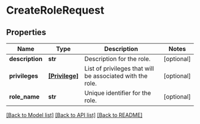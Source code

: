 # CreateRoleRequest


## Properties
Name | Type | Description | Notes
------------ | ------------- | ------------- | -------------
**description** | **str** | Description for the role. | [optional] 
**privileges** | [**[Privilege]**](Privilege.md) | List of privileges that will be associated with the role. | [optional] 
**role_name** | **str** | Unique identifier for the role. | [optional] 

[[Back to Model list]](../README.md#documentation-for-models) [[Back to API list]](../README.md#documentation-for-api-endpoints) [[Back to README]](../README.md)


